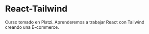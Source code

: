 # React-Tailwind
Curso tomado en Platzi. Aprenderemos a trabajar React con Tailwind creando una E-commerce.
